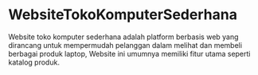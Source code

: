 # WebsiteTokoKomputerSederhana

Website toko komputer sederhana adalah platform berbasis web yang dirancang untuk mempermudah pelanggan dalam melihat dan membeli berbagai produk laptop, Website ini umumnya memiliki fitur utama seperti katalog produk.
